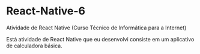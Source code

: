 # React-Native-6
Atividade de React Native (Curso Técnico de Informática para a Internet)

Está atividade de React Native que eu desenvolvi consiste em um aplicativo de calculadora básica.
